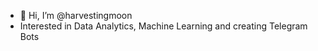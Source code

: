 - 👋 Hi, I’m @harvestingmoon 
- Interested in Data Analytics, Machine Learning and creating Telegram Bots  

